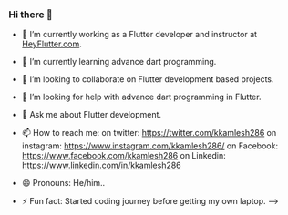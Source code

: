### Hi there 👋

- 🔭 I’m currently working as a Flutter developer and instructor at [HeyFlutter.com](https://heyflutter.com/).
- 🌱 I’m currently learning advance dart programming.
- 👯 I’m looking to collaborate on Flutter development based projects.
- 🤔 I’m looking for help with advance dart programming in Flutter.
- 💬 Ask me about Flutter development.

- 📫 How to reach me: 
on twitter: https://twitter.com/kkamlesh286
on instagram: https://www.instagram.com/kkamlesh286/
on Facebook: https://www.facebook.com/kkamlesh286
on Linkedin: https://www.linkedin.com/in/kkamlesh286

- 😄 Pronouns: He/him.. 


- ⚡ Fun fact: Started coding journey before getting my own laptop.
-->
